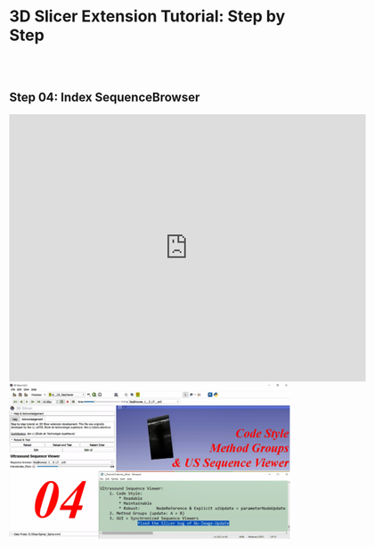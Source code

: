 # <a href="https://github.com/SenonETS/3DSlicerTutorial_ExtensionModuleDevelopment/" style="text-decoration:none">3D Slicer Extension Tutorial: Step by Step</a>

</br>
</br>

## <a href="./" style="text-decoration:none">Step 04: Index SequenceBrowser</a>

<iframe
    width="640"
    height="480"
    src="https://www.youtube.com/embed/f_gsm0GJ4_8"
    frameborder="0"
    allow="autoplay; encrypted-media"
    allowfullscreen
>
</iframe>

<img src="sl_04__Summary.png" alt="isolated" width="1080"/>
